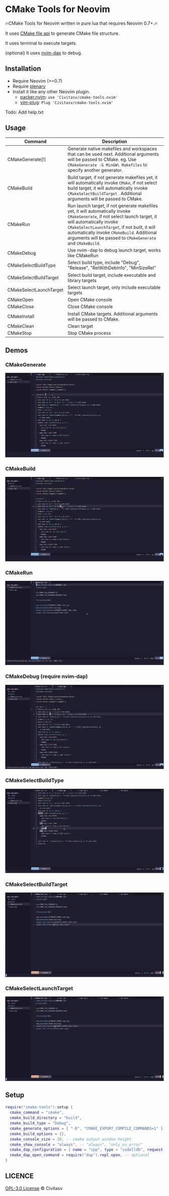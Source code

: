 # CMake Tools for Neovim

🔥CMake Tools for Neovim written in pure lua that requires Neovim 0.7+.🔥

It uses [CMake file api](https://cmake.org/cmake/help/latest/manual/cmake-file-api.7.html) to generate CMake file structure.

It uses terminal to execute targets.

(optional) It uses [nvim-dap](https://github.com/mfussenegger/nvim-dap) to debug.

## Installation

- Require Neovim (>=0.7)
- Require [plenary](https://github.com/nvim-lua/plenary.nvim)
- Install it like any other Neovim plugin.
  - [packer.nvim](https://github.com/wbthomason/packer.nvim): `use 'Civitasv/cmake-tools.nvim'`
  - [vim-plug](https://github.com/junegunn/vim-plug): `Plug 'Civitasv/cmake-tools.nvim'`

Todo: Add help.txt

## Usage

| Command                 | Description                                                                                                                                                                                                                                                                                                            |
| ----------------------- | ---------------------------------------------------------------------------------------------------------------------------------------------------------------------------------------------------------------------------------------------------------------------------------------------------------------------- |
| CMakeGenerate\[!\]      | Generate native makefiles and workspaces that can be used next. Additional arguments will be passed to CMake. eg. Use `CMakeGenerate -G MinGW\ Makefiles` to specify another generator.                                                                                                                                |
| CMakeBuild              | Build target, if not generate makefiles yet, it will automatically invoke `CMake`, if not select build target, it will automatically invoke `CMakeSelectBuildTarget` . Additional arguments will be passed to CMake.                                                                                                   |
| CMakeRun                | Run launch target, if not generate makefiles yet, it will automatically invoke `CMakeGenerate`, if not select launch target, it will automatically invoke `CMakeSelectLaunchTarget`, if not built, it will automatically invoke `CMakeBuild`. Additional arguments will be passed to `CMakeGenerate` and `CMakeBuild`. |
| CMakeDebug              | Use nvim-dap to debug launch target, works like CMakeRun                                                                                                                                                                                                                                                               |
| CMakeSelectBuildType    | Select build type, include "Debug", "Release", "RelWithDebInfo", "MinSizeRel"                                                                                                                                                                                                                                          |
| CMakeSelectBuildTarget  | Select build target, include executable and library targets                                                                                                                                                                                                                                                            |
| CMakeSelectLaunchTarget | Select launch target, only include executable targets                                                                                                                                                                                                                                                                  |
| CMakeOpen               | Open CMake console                                                                                                                                                                                                                                                                                                     |
| CMakeClose              | Close CMake console                                                                                                                                                                                                                                                                                                    |
| CMakeInstall            | Install CMake targets. Additional arguments will be passed to CMake.                                                                                                                                                                                                                                                   |
| CMakeClean              | Clean target                                                                                                                                                                                                                                                                                                           |
| CMakeStop               | Stop CMake process                                                                                                                                                                                                                                                                                                     |

## Demos

### CMakeGenerate

![CMakeGenerate](images/CMakeGenerate.gif)

### CMakeBuild

![CMakeBuild](images/CMakeBuild.gif)

### CMakeRun

![CMakeRun](images/CMakeRun.gif)

### CMakeDebug (require nvim-dap)

![CMakeDebug](images/CMakeDebug.gif)

### CMakeSelectBuildType

![CMakeSelectBuildType](images/CMakeSelectBuildType.gif)

### CMakeSelectBuildTarget

![CMakeSelectBuildTarget](images/CMakeSelectBuildTarget.gif)

### CMakeSelectLaunchTarget

![CMakeSelectLaunchTarget](images/CMakeSelectLaunchTarget.gif)

## Setup

```lua
require("cmake-tools").setup {
  cmake_command = "cmake",
  cmake_build_directory = "build",
  cmake_build_type = "Debug",
  cmake_generate_options = { "-D", "CMAKE_EXPORT_COMPILE_COMMANDS=1" },
  cmake_build_options = {},
  cmake_console_size = 10, -- cmake output window height
  cmake_show_console = "always", -- "always", "only_on_error"
  cmake_dap_configuration = { name = "cpp", type = "codelldb", request = "launch" }, -- dap configuration, optional
  cmake_dap_open_command = require("dap").repl.open, -- optional
}
```

## LICENCE

[GPL-3.0 License](https://www.gnu.org/licenses/gpl-3.0.html) © Civitasv
